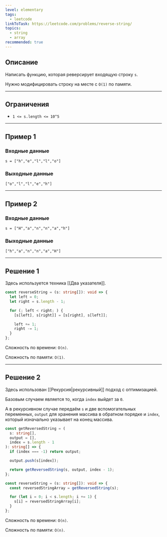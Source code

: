 ```yaml
---
level: elementary
tags:
  - leetcode
linkToTask: https://leetcode.com/problems/reverse-string/
topics:
  - string
  - array
recommended: true
---
```

## Описание

Написать функцию, которая реверсирует входящую строку `s`.

Нужно модифицировать строку на месте с `O(1)` по памяти.

---
## Ограничения

- `1 <= s.length <= 10^5`

---
## Пример 1

### Входные данные

```
s = ["h","e","l","l","o"]
```
### Выходные данные

```
["o","l","l","e","h"]
```

---
## Пример 2

### Входные данные

```
s = ["H","a","n","n","a","h"]
```
### Выходные данные

```
["h","a","n","n","a","H"]
```

---
## Решение 1

Здесь используется техника [[Два указателя]].

```typescript
const reverseString = (s: string[]): void => {
  let left = 0;
  let right = s.length - 1;

  for (; left < right; ) {
    [s[left], s[right]] = [s[right], s[left]];

    left += 1;
    right -= 1;
  }
};
```

Сложность по времени: `O(n)`.

Сложность по памяти: `O(1)`.

---
## Решение 2

Здесь использован [[Рекурсия|рекурсивный]] подход с оптимизацией.

Базовым случаем является то, когда `index` выйдет за `0`.

А в рекурсивном случае передаём `s` и две вспомогательных переменных, `output` для хранения массива в обратном порядке и `index`, который изначально указывает на конец массива.

```typescript
const getReversedString = (
  s: string[],
  output = [],
  index = s.length - 1
): string[] => {
  if (index === -1) return output;

  output.push(s[index]);

  return getReversedString(s, output, index - 1);
};

const reverseString = (s: string[]): void => {
  const reversedStringArray = getReversedString(s);

  for (let i = 0; i < s.length; i += 1) {
    s[i] = reversedStringArray[i];
  }
};
```

Сложность по времени: `O(n)`.

Сложность по памяти: `O(n)`.